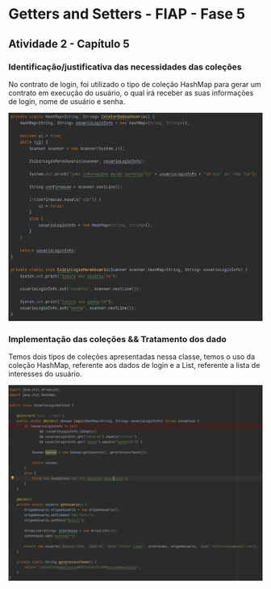 # Getters and Setters - FIAP - Fase 5

## Atividade 2 - Capítulo 5

###  Identificação/justificativa das necessidades das coleções

No contrato de login, foi utilizado o tipo de coleção HashMap para gerar um contrato em execução do usuário, o qual irá receber as suas informações de login, nome de usuário e senha. 

<img src="images/metodos_captura_login.png" alt="Metodos de captura de login">

### Implementação das coleções && Tratamento dos dado

Temos dois tipos de coleções apresentadas nessa classe, temos o uso da coleção HashMap, referente aos dados de login e a List, referente a lista de interesses do usuário.

<img src="images/servico_login_usuario.png" alt="Metodos de captura de login">